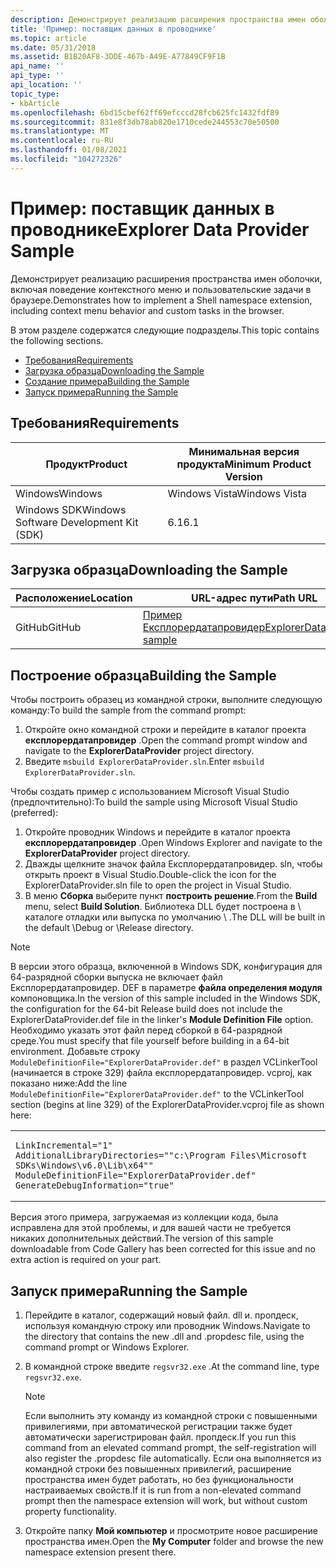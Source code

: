 ```yaml
---
description: Демонстрирует реализацию расширения пространства имен оболочки, включая поведение контекстного меню и пользовательские задачи в браузере.
title: 'Пример: поставщик данных в проводнике'
ms.topic: article
ms.date: 05/31/2018
ms.assetid: B1B20AF8-3DDE-467b-A49E-A77849CF9F1B
api_name: ''
api_type: ''
api_location: ''
topic_type:
- kbArticle
ms.openlocfilehash: 6bd15cbef62ff69efcccd28fcb625fc1432fdf89
ms.sourcegitcommit: 831e8f3db78ab820e1710cede244553c70e50500
ms.translationtype: MT
ms.contentlocale: ru-RU
ms.lasthandoff: 01/08/2021
ms.locfileid: "104272326"
---
```

# <a name="explorer-data-provider-sample"></a><span data-ttu-id="7988c-103">Пример: поставщик данных в проводнике</span><span class="sxs-lookup"><span data-stu-id="7988c-103">Explorer Data Provider Sample</span></span>

<span data-ttu-id="7988c-104">Демонстрирует реализацию расширения пространства имен оболочки, включая поведение контекстного меню и пользовательские задачи в браузере.</span><span class="sxs-lookup"><span data-stu-id="7988c-104">Demonstrates how to implement a Shell namespace extension, including context menu behavior and custom tasks in the browser.</span></span>

<span data-ttu-id="7988c-105">В этом разделе содержатся следующие подразделы.</span><span class="sxs-lookup"><span data-stu-id="7988c-105">This topic contains the following sections.</span></span>

-   [<span data-ttu-id="7988c-106">Требования</span><span class="sxs-lookup"><span data-stu-id="7988c-106">Requirements</span></span>](#requirements)
-   [<span data-ttu-id="7988c-107">Загрузка образца</span><span class="sxs-lookup"><span data-stu-id="7988c-107">Downloading the Sample</span></span>](#downloading-the-sample)
-   [<span data-ttu-id="7988c-108">Создание примера</span><span class="sxs-lookup"><span data-stu-id="7988c-108">Building the Sample</span></span>](#building-the-sample)
-   [<span data-ttu-id="7988c-109">Запуск примера</span><span class="sxs-lookup"><span data-stu-id="7988c-109">Running the Sample</span></span>](#running-the-sample)

## <a name="requirements"></a><span data-ttu-id="7988c-110">Требования</span><span class="sxs-lookup"><span data-stu-id="7988c-110">Requirements</span></span>



| <span data-ttu-id="7988c-111">Продукт</span><span class="sxs-lookup"><span data-stu-id="7988c-111">Product</span></span>                                | <span data-ttu-id="7988c-112">Минимальная версия продукта</span><span class="sxs-lookup"><span data-stu-id="7988c-112">Minimum Product Version</span></span> |
|----------------------------------------|-------------------------|
| <span data-ttu-id="7988c-113">Windows</span><span class="sxs-lookup"><span data-stu-id="7988c-113">Windows</span></span>                                | <span data-ttu-id="7988c-114">Windows Vista</span><span class="sxs-lookup"><span data-stu-id="7988c-114">Windows Vista</span></span>           |
| <span data-ttu-id="7988c-115">Windows SDK</span><span class="sxs-lookup"><span data-stu-id="7988c-115">Windows Software Development Kit (SDK)</span></span> | <span data-ttu-id="7988c-116">6.1</span><span class="sxs-lookup"><span data-stu-id="7988c-116">6.1</span></span>                     |



 

## <a name="downloading-the-sample"></a><span data-ttu-id="7988c-117">Загрузка образца</span><span class="sxs-lookup"><span data-stu-id="7988c-117">Downloading the Sample</span></span>

| <span data-ttu-id="7988c-118">Расположение</span><span class="sxs-lookup"><span data-stu-id="7988c-118">Location</span></span>      | <span data-ttu-id="7988c-119">URL-адрес пути</span><span class="sxs-lookup"><span data-stu-id="7988c-119">Path URL</span></span>                                                                                             |
|---------------|------------------------------------------------------------------------------------------------------|
| <span data-ttu-id="7988c-120">GitHub</span><span class="sxs-lookup"><span data-stu-id="7988c-120">GitHub</span></span>  | [<span data-ttu-id="7988c-121">Пример Експлорердатапровидер</span><span class="sxs-lookup"><span data-stu-id="7988c-121">ExplorerDataProvider sample</span></span>](https://github.com/microsoft/Windows-classic-samples/tree/master/Samples/Win7Samples/winui/shell/shellextensibility/explorerdataprovider) |

## <a name="building-the-sample"></a><span data-ttu-id="7988c-122">Построение образца</span><span class="sxs-lookup"><span data-stu-id="7988c-122">Building the Sample</span></span>

<span data-ttu-id="7988c-123">Чтобы построить образец из командной строки, выполните следующую команду:</span><span class="sxs-lookup"><span data-stu-id="7988c-123">To build the sample from the command prompt:</span></span>

1.  <span data-ttu-id="7988c-124">Откройте окно командной строки и перейдите в каталог проекта **експлорердатапровидер** .</span><span class="sxs-lookup"><span data-stu-id="7988c-124">Open the command prompt window and navigate to the **ExplorerDataProvider** project directory.</span></span>
2.  <span data-ttu-id="7988c-125">Введите `msbuild ExplorerDataProvider.sln`.</span><span class="sxs-lookup"><span data-stu-id="7988c-125">Enter `msbuild ExplorerDataProvider.sln`.</span></span>

<span data-ttu-id="7988c-126">Чтобы создать пример с использованием Microsoft Visual Studio (предпочтительно):</span><span class="sxs-lookup"><span data-stu-id="7988c-126">To build the sample using Microsoft Visual Studio (preferred):</span></span>

1.  <span data-ttu-id="7988c-127">Откройте проводник Windows и перейдите в каталог проекта **експлорердатапровидер** .</span><span class="sxs-lookup"><span data-stu-id="7988c-127">Open Windows Explorer and navigate to the **ExplorerDataProvider** project directory.</span></span>
2.  <span data-ttu-id="7988c-128">Дважды щелкните значок файла Експлорердатапровидер. sln, чтобы открыть проект в Visual Studio.</span><span class="sxs-lookup"><span data-stu-id="7988c-128">Double-click the icon for the ExplorerDataProvider.sln file to open the project in Visual Studio.</span></span>
3.  <span data-ttu-id="7988c-129">В меню **Сборка** выберите пункт **построить решение**.</span><span class="sxs-lookup"><span data-stu-id="7988c-129">From the **Build** menu, select **Build Solution**.</span></span> <span data-ttu-id="7988c-130">Библиотека DLL будет построена в \\ каталоге отладки или выпуска по умолчанию \\ .</span><span class="sxs-lookup"><span data-stu-id="7988c-130">The DLL will be built in the default \\Debug or \\Release directory.</span></span>

> [!Note]  
> <span data-ttu-id="7988c-131">В версии этого образца, включенной в Windows SDK, конфигурация для 64-разрядной сборки выпуска не включает файл Експлорердатапровидер. DEF в параметре **файла определения модуля** компоновщика.</span><span class="sxs-lookup"><span data-stu-id="7988c-131">In the version of this sample included in the Windows SDK, the configuration for the 64-bit Release build does not include the ExplorerDataProvider.def file in the linker's **Module Definition File** option.</span></span> <span data-ttu-id="7988c-132">Необходимо указать этот файл перед сборкой в 64-разрядной среде.</span><span class="sxs-lookup"><span data-stu-id="7988c-132">You must specify that file yourself before building in a 64-bit environment.</span></span> <span data-ttu-id="7988c-133">Добавьте строку `ModuleDefinitionFile="ExplorerDataProvider.def"` в раздел VCLinkerTool (начинается в строке 329) файла експлорердатапровидер. vcproj, как показано ниже:</span><span class="sxs-lookup"><span data-stu-id="7988c-133">Add the line `ModuleDefinitionFile="ExplorerDataProvider.def"` to the VCLinkerTool section (begins at line 329) of the ExplorerDataProvider.vcproj file as shown here:</span></span>
>
> <span codelanguage=""></span>
>
> <table>
> <colgroup>
> <col style="width: 100%" />
> </colgroup>
> <tbody>
> <tr class="odd">
> <td><pre><code>LinkIncremental=&quot;1&quot;
> AdditionalLibraryDirectories=&quot;&quot;c:\Program Files\Microsoft SDKs\Windows\v6.0\Lib\x64&quot;&quot;
> ModuleDefinitionFile=&quot;ExplorerDataProvider.def&quot;
> GenerateDebugInformation=&quot;true&quot;</code></pre></td>
> </tr>
> </tbody>
> </table> 
>
> <span data-ttu-id="7988c-134">Версия этого примера, загружаемая из коллекции кода, была исправлена для этой проблемы, и для вашей части не требуется никаких дополнительных действий.</span><span class="sxs-lookup"><span data-stu-id="7988c-134">The version of this sample downloadable from Code Gallery has been corrected for this issue and no extra action is required on your part.</span></span>
>
>  
>
> ## <a name="running-the-sample"></a><span data-ttu-id="7988c-135">Запуск примера</span><span class="sxs-lookup"><span data-stu-id="7988c-135">Running the Sample</span></span>
>
> 1.  <span data-ttu-id="7988c-136">Перейдите в каталог, содержащий новый файл. dll и. пропдеск, используя командную строку или проводник Windows.</span><span class="sxs-lookup"><span data-stu-id="7988c-136">Navigate to the directory that contains the new .dll and .propdesc file, using the command prompt or Windows Explorer.</span></span>
> 2.  <span data-ttu-id="7988c-137">В командной строке введите `regsvr32.exe` .</span><span class="sxs-lookup"><span data-stu-id="7988c-137">At the command line, type `regsvr32.exe`.</span></span>
>     > [!Note]  
>     > <span data-ttu-id="7988c-138">Если выполнить эту команду из командной строки с повышенными привилегиями, при автоматической регистрации также будет автоматически зарегистрирован файл. пропдеск.</span><span class="sxs-lookup"><span data-stu-id="7988c-138">If you run this command from an elevated command prompt, the self-registration will also register the .propdesc file automatically.</span></span> <span data-ttu-id="7988c-139">Если она выполняется из командной строки без повышенных привилегий, расширение пространства имен будет работать, но без функциональности настраиваемых свойств.</span><span class="sxs-lookup"><span data-stu-id="7988c-139">If it is run from a non-elevated command prompt then the namespace extension will work, but without custom property functionality.</span></span>
>
>      
>
> 3.  <span data-ttu-id="7988c-140">Откройте папку **Мой компьютер** и просмотрите новое расширение пространства имен.</span><span class="sxs-lookup"><span data-stu-id="7988c-140">Open the **My Computer** folder and browse the new namespace extension present there.</span></span>
>
>  
>
>  
>


